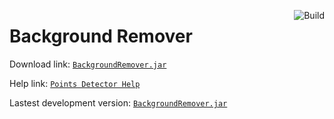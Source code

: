 <a href="https://github.com/kilianna/background-remover/actions/workflows/main.yml"><img src="https://github.com/kilianna/background-remover/actions/workflows/main.yml/badge.svg" alt="Build" align="right"/></a>

# Background Remover

Download link: [`BackgroundRemover.jar`](https://github.com/kilianna/background-remover/releases/latest/download/BackgroundRemover.jar)

Help link: [`Points Detector Help`](help/README.md)

Lastest development version: [`BackgroundRemover.jar`](https://github.com/kilianna/background-remover/raw/dev-binaries/BackgroundRemover.jar)
